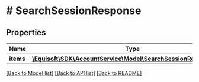 # # SearchSessionResponse

## Properties

Name | Type | Description | Notes
------------ | ------------- | ------------- | -------------
**items** | [**\Equisoft\SDK\AccountService\Model\SearchSessionResponseItem[]**](SearchSessionResponseItem.md) |  | [optional] 

[[Back to Model list]](../../README.md#documentation-for-models) [[Back to API list]](../../README.md#documentation-for-api-endpoints) [[Back to README]](../../README.md)


